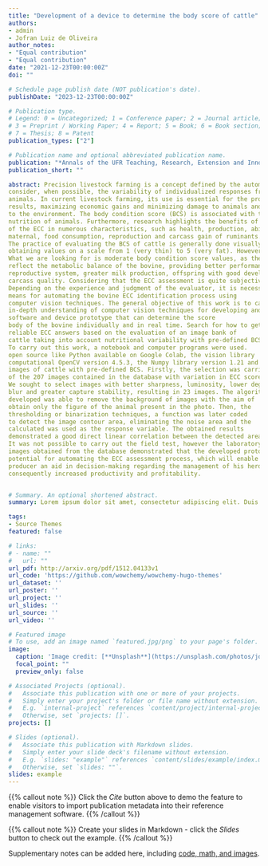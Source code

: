 ```yaml
---
title: "Development of a device to determine the body score of cattle"
authors:
- admin
- Jofran Luiz de Oliveira
author_notes:
- "Equal contribution"
- "Equal contribution"
date: "2021-12-23T00:00:00Z"
doi: ""

# Schedule page publish date (NOT publication's date).
publishDate: "2023-12-23T00:00:00Z"

# Publication type.
# Legend: 0 = Uncategorized; 1 = Conference paper; 2 = Journal article;
# 3 = Preprint / Working Paper; 4 = Report; 5 = Book; 6 = Book section;
# 7 = Thesis; 8 = Patent
publication_types: ["2"]

# Publication name and optional abbreviated publication name.
publication: "*Annals of the UFR Teaching, Research, Extension and Innovation Congress (CONNECT UFR), 1*(1)"
publication_short: ""

abstract: Precision livestock farming is a concept defined by the automation of practices that
consider, when possible, the variability of individualized responses from
animals. In current livestock farming, its use is essential for the producer to achieve better
results, maximizing economic gains and minimizing damage to animals and
to the environment. The body condition score (BCS) is associated with the condition
nutrition of animals. Furthermore, research highlights the benefits of measuring
of the ECC in numerous characteristics, such as health, production, ability
maternal, food consumption, reproduction and carcass gain of ruminants. A
The practice of evaluating the BCS of cattle is generally done visually or tactilely,
obtaining values on a scale from 1 (very thin) to 5 (very fat). However the
What we are looking for is moderate body condition score values, as these
reflect the metabolic balance of the bovine, providing better performance
reproductive system, greater milk production, offspring with good development and better
carcass quality. Considering that the ECC assessment is quite subjective,
Depending on the experience and judgment of the evaluator, it is necessary to study
means for automating the bovine ECC identification process using
computer vision techniques. The general objective of this work is to carry out the study
in-depth understanding of computer vision techniques for developing and evaluating
software and device prototype that can determine the score
body of the bovine individually and in real time. Search for how to get
reliable ECC answers based on the evaluation of an image bank of
cattle taking into account nutritional variability with pre-defined BCS. To the
To carry out this work, a notebook and computer programs were used.
open source like Python available on Google Colab, the vision library
computational OpenCV version 4.5.3, the Numpy library version 1.21 and the database
images of cattle with pre-defined BCS. Firstly, the selection was carried out
of the 207 images contained in the database with variation in ECC score.
We sought to select images with better sharpness, luminosity, lower degree of
blur and greater capture stability, resulting in 23 images. The algorithm
developed was able to remove the background of images with the aim of
obtain only the figure of the animal present in the photo. Then, the
thresholding or binarization techniques, a function was later coded
to detect the image contour area, eliminating the noise area and the
calculated was used as the response variable. The obtained results
demonstrated a good direct linear correlation between the detected area and the pre-defined ECC, confirming the viability of the algorithm. Due to the COVID-19 epidemic,
It was not possible to carry out the field test, however the laboratory test with the
images obtained from the database demonstrated that the developed prototype has
potential for automating the ECC assessment process, which will enable the
producer an aid in decision-making regarding the management of his herd and
consequently increased productivity and profitability.


# Summary. An optional shortened abstract.
summary: Lorem ipsum dolor sit amet, consectetur adipiscing elit. Duis posuere tellus ac convallis placerat. Proin tincidunt magna sed ex sollicitudin condimentum.

tags:
- Source Themes
featured: false

# links:
# - name: ""
#   url: ""
url_pdf: http://arxiv.org/pdf/1512.04133v1
url_code: 'https://github.com/wowchemy/wowchemy-hugo-themes'
url_dataset: ''
url_poster: ''
url_project: ''
url_slides: ''
url_source: ''
url_video: ''

# Featured image
# To use, add an image named `featured.jpg/png` to your page's folder. 
image:
  caption: 'Image credit: [**Unsplash**](https://unsplash.com/photos/jdD8gXaTZsc)'
  focal_point: ""
  preview_only: false

# Associated Projects (optional).
#   Associate this publication with one or more of your projects.
#   Simply enter your project's folder or file name without extension.
#   E.g. `internal-project` references `content/project/internal-project/index.md`.
#   Otherwise, set `projects: []`.
projects: []

# Slides (optional).
#   Associate this publication with Markdown slides.
#   Simply enter your slide deck's filename without extension.
#   E.g. `slides: "example"` references `content/slides/example/index.md`.
#   Otherwise, set `slides: ""`.
slides: example
---
```


{{% callout note %}}
Click the *Cite* button above to demo the feature to enable visitors to import publication metadata into their reference management software.
{{% /callout %}}

{{% callout note %}}
Create your slides in Markdown - click the *Slides* button to check out the example.
{{% /callout %}}

Supplementary notes can be added here, including [code, math, and images](https://wowchemy.com/docs/writing-markdown-latex/).
